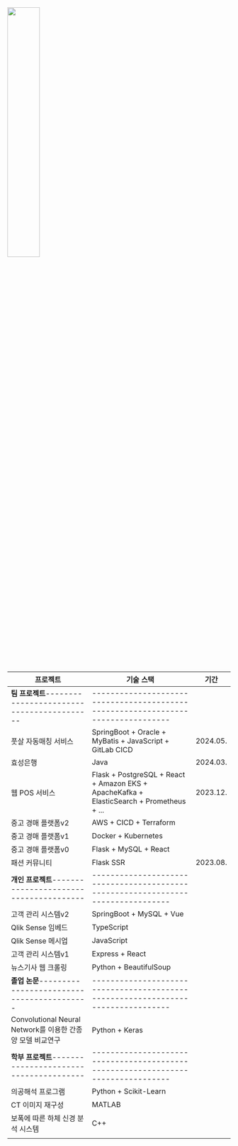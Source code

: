 <a href="https://github.com/anuraghazra/github-readme-stats">
    <img src="https://github-readme-stats.vercel.app/api/top-langs/?username=rlatkd&layout=donut&show_icons=true&theme=material-palenight&hide_border=true&bg_color=20232a&icon_color=58A6FF&text_color=fff&title_color=58A6FF&count_private=true&exclude_repo=Face-Transfer-Application&include_all_commits=true&hide=css,html" width=38% />
</a>
<!-- <a href="https://github.com/anuraghazra/github-readme-stats">
  <img src="https://github-readme-stats.vercel.app/api?username=rlatkd&show_icons=true&include_all_commits=true&theme=material-palenight&hide_border=true&bg_color=20232a&icon_color=58A6FF&text_color=fff&title_color=58A6FF&count_private=true" width=56% />
</a>
<a href="https://github.com/ashutosh00710/github-readme-activity-graph">
    <img src="https://github-readme-activity-graph.vercel.app/graph?username=rlatkd&theme=react-dark&bg_color=20232a&hide_border=true&line=58A6FF&color=58A6FF" width=94%/>
</a>

<a href="https://github.com/anuraghazra/github-readme-stats">
    <img src="https://github-readme-stats.vercel.app/api/wakatime?username=rlatkd"/>
</a> -->


| 프로젝트            | 기술 스택                                                                                          | 기간 |
|---------------------|----------------------------------------------------------------------------------------------------|-----------|
| **팀 프로젝트**------------------------------------------|--------------------------------------------------------------------------------|  |
| 풋살 자동매칭 서비스 | SpringBoot + Oracle + MyBatis + JavaScript + GitLab CICD                                            |     2024.05.      |
| 효성은행            | Java                                                                                               |        2024.03.   |
| 웹 POS 서비스       | Flask + PostgreSQL + React + Amazon EKS + ApacheKafka + ElasticSearch + Prometheus + ...                  |       2023.12.    |
| 중고 경매 플랫폼v2  | AWS + CICD + Terraform                                                                             |           |
| 중고 경매 플랫폼v1  | Docker + Kubernetes                                                                                |           |
| 중고 경매 플랫폼v0  | Flask + MySQL + React                                                                              |           |
| 패션 커뮤니티       | Flask SSR                                                                                          |       2023.08.    |
| **개인 프로젝트**---------------------------------------|--------------------------------------------------------------------------------|  |
| 고객 관리 시스템v2    | SpringBoot + MySQL + Vue                                                                           |           |
| Qlik Sense 임베드     | TypeScript                                                                                         |           |
| Qlik Sense 메시업     | JavaScript                                                                                         |           |
| 고객 관리 시스템v1    | Express + React                                                                                    |           |
| 뉴스기사 웹 크롤링    | Python + BeautifulSoup                                                                             |           |
| **졸업 논문**------------------------------------------|--------------------------------------------------------------------------------|  |
| Convolutional Neural Network를 이용한 간종양 모델 비교연구 | Python + Keras                                                                                     |           |
| **학부 프로젝트**---------------------------------------|--------------------------------------------------------------------------------| |
| 의공해석 프로그램                       | Python + Scikit-Learn                                                                              |           |
| CT 이미지 재구성                        | MATLAB                                                                                             |           |
| 보폭에 따른 하체 신경 분석 시스템        | C++                                                                                               |           |
                                                                       |           
